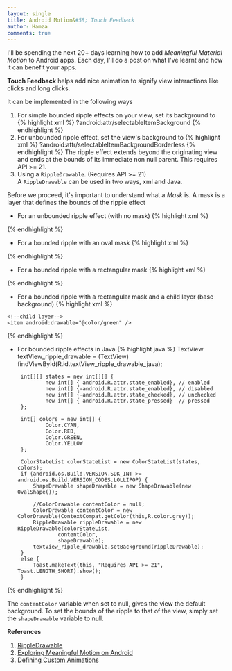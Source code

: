 ```yaml
---
layout: single
title: Android Motion&#58; Touch Feedback
author: Hamza
comments: true
---
```


 I'll be spending the next 20+ days learning how to add _Meaningful Material Motion_ to Android apps. Each day, I'll 
 do a post on what I've learnt and how it can benefit your apps.  

**Touch Feedback** helps add nice animation to signify view interactions like clicks and long clicks.

It can be implemented in the following ways <br />
1. For simple bounded ripple effects on your view, set its background to 
   {% highlight xml %}
   ?android:attr/selectableItemBackground
 {% endhighlight %}
2. For unbounded ripple effect, set the view's background to 
   {% highlight xml %}
   ?android:attr/selectableItemBackgroundBorderless
  {% endhighlight %}
   The ripple effect extends beyond the originating view and ends at the bounds of its immediate non null parent. 
   This requires API >= 21.
3. Using a `RippleDrawable`. (Requires API >= 21) <br />
   A `RippleDrawable` can be used in two ways, xml and Java. 

Before we proceed, it's important to understand what a _Mask_ is. A mask is a layer that defines the bounds of the ripple effect

* For an unbounded ripple effect (with no mask) 
{% highlight xml %}
<?xml version="1.0" encoding="utf-8"?>
<ripple android:color="@color/unbounded_ripple"
    xmlns:android="http://schemas.android.com/apk/res/android" />
{% endhighlight %}

* For a bounded ripple with an oval mask
{% highlight xml %}
<?xml version="1.0" encoding="utf-8"?>
<ripple android:color="@color/colorAccent"
    xmlns:android="http://schemas.android.com/apk/res/android">
    <item android:id="@android:id/mask">
        <shape android:shape="oval">
            <solid android:color="@color/colorAccent"/>
        </shape>
    </item>
</ripple>
{% endhighlight %}

* For a bounded ripple with a rectangular mask
{% highlight xml %}
<?xml version="1.0" encoding="utf-8"?>
<ripple android:color="@color/blue"
    xmlns:android="http://schemas.android.com/apk/res/android">
    <item android:id="@android:id/mask">
        <shape android:shape="rectangle">
            <solid android:color="@color/blue"/>
        </shape>
    </item>
</ripple>
{% endhighlight %}

* For a bounded ripple with a rectangular mask and a child layer (base background)
{% highlight xml %}
<?xml version="1.0" encoding="utf-8"?>
<ripple android:color="@color/colorAccent"
    xmlns:android="http://schemas.android.com/apk/res/android">
    <item android:id="@android:id/mask">
        <shape android:shape="oval">
            <solid android:color="@color/colorAccent"/>
        </shape>
    </item>

    <!--child layer-->
    <item android:drawable="@color/green" />
</ripple>
{% endhighlight %}

 * For bounded ripple effects in Java
{% highlight java %}
 TextView textView_ripple_drawable = (TextView) findViewById(R.id.textView_ripple_drawable_java);
        
        int[][] states = new int[][] {
                new int[] { android.R.attr.state_enabled}, // enabled
                new int[] {-android.R.attr.state_enabled}, // disabled
                new int[] {-android.R.attr.state_checked}, // unchecked
                new int[] { android.R.attr.state_pressed}  // pressed
        };

        int[] colors = new int[] {
                Color.CYAN,
                Color.RED,
                Color.GREEN,
                Color.YELLOW
        };

        ColorStateList colorStateList = new ColorStateList(states, colors);
        if (android.os.Build.VERSION.SDK_INT >= android.os.Build.VERSION_CODES.LOLLIPOP) {
            ShapeDrawable shapeDrawable = new ShapeDrawable(new OvalShape());

            //ColorDrawable contentColor = null;
            ColorDrawable contentColor = new ColorDrawable(ContextCompat.getColor(this,R.color.grey));
            RippleDrawable rippleDrawable = new RippleDrawable(colorStateList,
                    contentColor,
                    shapeDrawable);
            textView_ripple_drawable.setBackground(rippleDrawable);
        }
        else {
            Toast.makeText(this, "Requires API >= 21", Toast.LENGTH_SHORT).show();
        }
{% endhighlight %}

The `contentColor` variable when set to null, gives the view the default background. To set the 
bounds of the ripple to that of the view, simply set the `shapeDrawable` variable to null.


**References** <br />
1. [RippleDrawable](https://developer.android.com/reference/android/graphics/drawable/RippleDrawable.html) <br />
2. [Exploring Meaningful Motion on Android](https://labs.ribot.co.uk/exploring-meaningful-motion-on-android-1cd95a4bc61d#.x3gxzy8ms) <br />
3. [Defining Custom Animations](https://developer.android.com/training/material/animations.html) <br />
